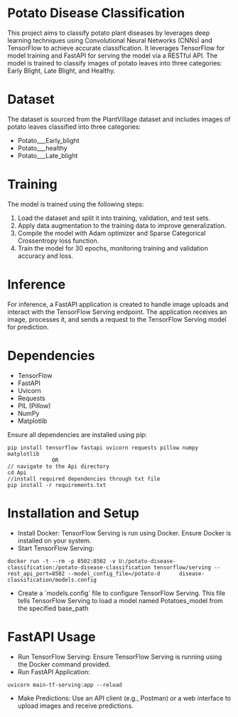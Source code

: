 # Potato Disease Classification
This project aims to classify potato plant diseases by leverages deep learning techniques using Convolutional Neural Networks (CNNs) and TensorFlow to achieve accurate classification. It leverages TensorFlow for model training and FastAPI for serving the model via a RESTful API. The model is trained to classify images of potato leaves into three categories: Early Blight, Late Blight, and Healthy.

# Dataset
The dataset is sourced from the PlantVillage dataset and includes images of potato leaves classified into three categories:
<ul>
  <li>Potato___Early_blight</li>
  <li>Potato___healthy</li>
  <li>Potato___Late_blight</li>
</ul>

# Training
The model is trained using the following steps:
<ol>
  <li>Load the dataset and split it into training, validation, and test sets.</li>
  <li>Apply data augmentation to the training data to improve generalization.</li>
  <li>Compile the model with Adam optimizer and Sparse Categorical Crossentropy loss function.</li>
  <li>Train the model for 30 epochs, monitoring training and validation accuracy and loss.</li>
</ol>

# Inference
For inference, a FastAPI application is created to handle image uploads and interact with the TensorFlow Serving endpoint. The application receives an image, processes it, and sends a request to the TensorFlow Serving model for prediction.

# Dependencies
<ul>
  <li>TensorFlow</li>
  <li>FastAPI</li>
  <li>Uvicorn</li>
  <li>Requests</li>
  <li>PIL (Pillow)</li>
  <li>NumPy</li>
  <li>Matplotlib</li>
</ul>
Ensure all dependencies are installed using pip:

```
pip install tensorflow fastapi uvicorn requests pillow numpy matplotlib
              OR
// navigate to the Api directory
cd Api
//install required dependencies through txt file
pip install -r requirements.txt 
```

# Installation and Setup
<ul>
  <li>Install Docker: TensorFlow Serving is run using Docker. Ensure Docker is installed on your system.</li>
  <li>Start TensorFlow Serving: </li>
</ul>

```
docker run -t --rm -p 8502:8502 -v U:/potato-disease-classification:/potato-disease-classification tensorflow/serving --rest_api_port=8502 --model_config_file=/potato-d      disease-classification/models.config
```
<ul>
  <li>Create a `models.config` file to configure TensorFlow Serving. This file tells TensorFlow Serving to load a model named Potatoes_model from the specified base_path </li>
</ul>

# FastAPI Usage
<ul>
  <li>Run TensorFlow Serving: Ensure TensorFlow Serving is running using the Docker command provided.</li>
  <li>Run FastAPI Application: </li>
</ul>

```
uvicorn main-tf-serving:app --reload
```
<ul>
  <li>Make Predictions: Use an API client (e.g., Postman) or a web interface to upload images and receive predictions.</li>
</ul>








